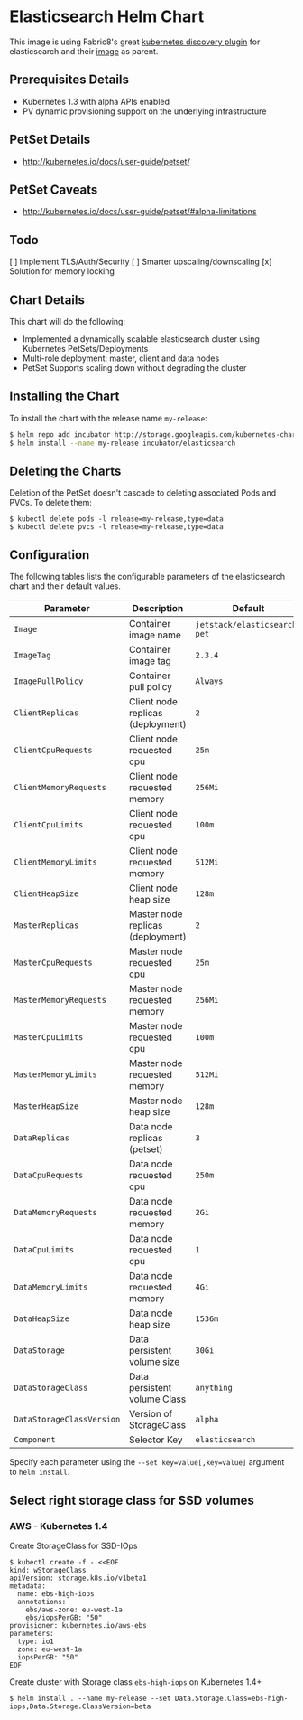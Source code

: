 # Elasticsearch Helm Chart

This image is using Fabric8's great [kubernetes discovery
plugin](https://github.com/fabric8io/elasticsearch-cloud-kubernetes) for
elasticsearch and their
[image](https://hub.docker.com/r/fabric8/elasticsearch-k8s/) as parent.

## Prerequisites Details

* Kubernetes 1.3 with alpha APIs enabled
* PV dynamic provisioning support on the underlying infrastructure

## PetSet Details
* http://kubernetes.io/docs/user-guide/petset/

## PetSet Caveats
* http://kubernetes.io/docs/user-guide/petset/#alpha-limitations

## Todo

[ ] Implement TLS/Auth/Security
[ ] Smarter upscaling/downscaling
[x] Solution for memory locking

## Chart Details
This chart will do the following:

* Implemented a dynamically scalable elasticsearch cluster using Kubernetes PetSets/Deployments
* Multi-role deployment: master, client and data nodes
* PetSet Supports scaling down without degrading the cluster

## Installing the Chart

To install the chart with the release name `my-release`:

```bash
$ helm repo add incubator http://storage.googleapis.com/kubernetes-charts-incubator
$ helm install --name my-release incubator/elasticsearch
```

## Deleting the Charts

Deletion of the PetSet doesn't cascade to deleting associated Pods and PVCs. To delete them:

```
$ kubectl delete pods -l release=my-release,type=data
$ kubectl delete pvcs -l release=my-release,type=data
```

## Configuration

The following tables lists the configurable parameters of the elasticsearch chart and their default values.

|         Parameter         |           Description             |                         Default                          |
|---------------------------|-----------------------------------|----------------------------------------------------------|
| `Image`                   | Container image name              | `jetstack/elasticsearch-pet`                             |
| `ImageTag`                | Container image tag               | `2.3.4`                                                  |
| `ImagePullPolicy`         | Container pull policy             | `Always`                                                 |
| `ClientReplicas`          | Client node replicas (deployment) | `2`                                                      |
| `ClientCpuRequests`       | Client node requested cpu         | `25m`                                                    |
| `ClientMemoryRequests`    | Client node requested memory      | `256Mi`                                                  |
| `ClientCpuLimits`         | Client node requested cpu         | `100m`                                                   |
| `ClientMemoryLimits`      | Client node requested memory      | `512Mi`                                                  |
| `ClientHeapSize`          | Client node heap size             | `128m`                                                   |
| `MasterReplicas`          | Master node replicas (deployment) | `2`                                                      |
| `MasterCpuRequests`       | Master node requested cpu         | `25m`                                                    |
| `MasterMemoryRequests`    | Master node requested memory      | `256Mi`                                                  |
| `MasterCpuLimits`         | Master node requested cpu         | `100m`                                                   |
| `MasterMemoryLimits`      | Master node requested memory      | `512Mi`                                                  |
| `MasterHeapSize`          | Master node heap size             | `128m`                                                   |
| `DataReplicas`            | Data node replicas (petset)       | `3`                                                      |
| `DataCpuRequests`         | Data node requested cpu           | `250m`                                                   |
| `DataMemoryRequests`      | Data node requested memory        | `2Gi`                                                    |
| `DataCpuLimits`           | Data node requested cpu           | `1`                                                      |
| `DataMemoryLimits`        | Data node requested memory        | `4Gi`                                                    |
| `DataHeapSize`            | Data node heap size               | `1536m`                                                  |
| `DataStorage`             | Data persistent volume size       | `30Gi`                                                   |
| `DataStorageClass`        | Data persistent volume Class      | `anything`                                               |
| `DataStorageClassVersion` | Version of StorageClass           | `alpha`                                                  |
| `Component`               | Selector Key                      | `elasticsearch`                                          |

Specify each parameter using the `--set key=value[,key=value]` argument to `helm install`.

## Select right storage class for SSD volumes

### AWS - Kubernetes 1.4

Create StorageClass for SSD-IOps

```
$ kubectl create -f - <<EOF
kind: wStorageClass
apiVersion: storage.k8s.io/v1beta1
metadata:
  name: ebs-high-iops
  annotations:
    ebs/aws-zone: eu-west-1a
    ebs/iopsPerGB: "50"
provisioner: kubernetes.io/aws-ebs
parameters:
  type: io1
  zone: eu-west-1a
  iopsPerGB: "50"
EOF
```
Create cluster with Storage class `ebs-high-iops` on Kubernetes 1.4+

```
$ helm install . --name my-release --set Data.Storage.Class=ebs-high-iops,Data.Storage.ClassVersion=beta

```
